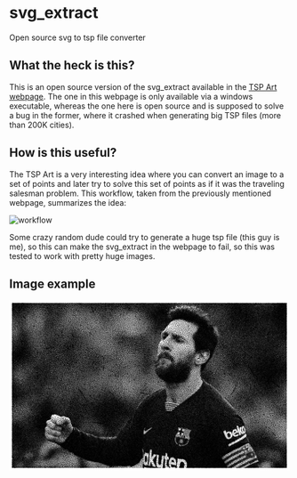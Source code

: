 # svg_extract
Open source svg to tsp file converter

## What the heck is this?
This is an open source version of the svg_extract available in the [TSP Art webpage](https://drububu.com/illustration/tsp/). The one in this webpage is only available via a windows executable, whereas the one here is open source and is supposed to solve a bug in the former, where it crashed when generating big TSP files (more than 200K cities).

## How is this useful?
The TSP Art is a very interesting idea where you can convert an image to a set of points and later try to solve this set of points as if it was the traveling salesman problem. This workflow, taken from the previously mentioned webpage, summarizes the idea:

![workflow](https://drububu.com/illustration/tsp/images/tsp-workflow.png)

Some crazy random dude could try to generate a huge tsp file (this guy is me), so this can make the svg_extract in the webpage to fail, so this was tested to work with pretty huge images.

## Image example
![example](messi.jpg)
